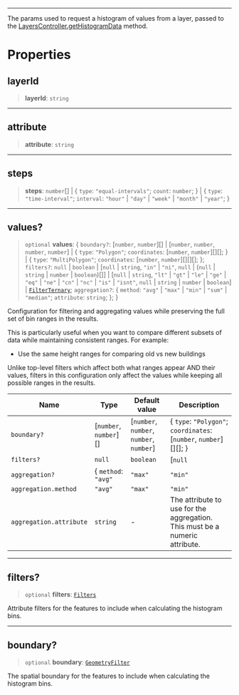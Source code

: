 ***

The params used to request a histogram of values from a layer, passed to
the [LayersController.getHistogramData](LayersController.md#gethistogramdata) method.

# Properties

## layerId

> **layerId**: `string`

***

## attribute

> **attribute**: `string`

***

## steps

> **steps**: `number`\[] | { `type`: `"equal-intervals"`; `count`: `number`; } | { `type`: `"time-interval"`; `interval`: `"hour"` | `"day"` | `"week"` | `"month"` | `"year"`; }

***

## values?

> `optional` **values**: { `boundary?`: \[`number`, `number`]\[] | \[`number`, `number`, `number`, `number`] | { `type`: `"Polygon"`; `coordinates`: \[`number`, `number`]\[]\[]; } | { `type`: `"MultiPolygon"`; `coordinates`: \[`number`, `number`]\[]\[]\[]; }; `filters?`: `null` | `boolean` | \[`null` | `string`, `"in"` | `"ni"`, `null` | (`null` | `string` | `number` | `boolean`)\[]] | \[`null` | `string`, `"lt"` | `"gt"` | `"le"` | `"ge"` | `"eq"` | `"ne"` | `"cn"` | `"nc"` | `"is"` | `"isnt"`, `null` | `string` | `number` | `boolean`] | [`FilterTernary`](FilterTernary.md); `aggregation?`: { `method`: `"avg"` | `"max"` | `"min"` | `"sum"` | `"median"`; `attribute`: `string`; }; }

Configuration for filtering and aggregating values while preserving the full set of
bin ranges in the results.

This is particularly useful when you want to compare different subsets of data while
maintaining consistent ranges. For example:

* Use the same height ranges for comparing old vs new buildings

Unlike top-level filters which affect both what ranges appear AND their values,
filters in this configuration only affect the values while keeping all possible
ranges in the results.

| Name | Type | Default value | Description |
| ------ | ------ | ------ | ------ |
| `boundary?` | \[`number`, `number`]\[] | \[`number`, `number`, `number`, `number`] | { `type`: `"Polygon"`; `coordinates`: \[`number`, `number`]\[]\[]; } | { `type`: `"MultiPolygon"`; `coordinates`: \[`number`, `number`]\[]\[]\[]; } | - | - |
| `filters?` | `null` | `boolean` | \[`null` | `string`, `"in"` | `"ni"`, `null` | (`null` | `string` | `number` | `boolean`)\[]] | \[`null` | `string`, `"lt"` | `"gt"` | `"le"` | `"ge"` | `"eq"` | `"ne"` | `"cn"` | `"nc"` | `"is"` | `"isnt"`, `null` | `string` | `number` | `boolean`] | [`FilterTernary`](FilterTernary.md) | - | - |
| `aggregation?` | { `method`: `"avg"` | `"max"` | `"min"` | `"sum"` | `"median"`; `attribute`: `string`; } | - | - |
| `aggregation.method` | `"avg"` | `"max"` | `"min"` | `"sum"` | `"median"` | `AggregateMethodSchema` | The operation to use on the values from the features in the layer |
| `aggregation.attribute` | `string` | - | The attribute to use for the aggregation. This must be a numeric attribute. |

***

## filters?

> `optional` **filters**: [`Filters`](Filters.md)

Attribute filters for the features to include when calculating the histogram bins.

***

## boundary?

> `optional` **boundary**: [`GeometryFilter`](GeometryFilter.md)

The spatial boundary for the features to include when calculating the histogram bins.
